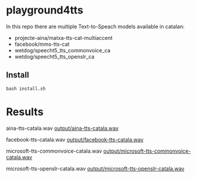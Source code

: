 # playground4tts

In this repo there are multiple Text-to-Speach models available in catalan:

* projecte-aina/matxa-tts-cat-multiaccent
* facebook/mms-tts-cat
* wetdog/speecht5_tts_commonvoice_ca
* wetdog/speecht5_tts_openslr_ca

## Install

```
bash install.sh
```

# Results

aina-tts-catala.wav
[output/aina-tts-catala.wav](output/aina-tts-catala.wav)

facebook-tts-catala.wav
[output/facebook-tts-catala.wav](output/facebook-tts-catala.wav)

microsoft-tts-commonvoice-catala.wav
[output/microsoft-tts-commonvoice-catala.wav](output/microsoft-tts-commonvoice-catala.wav)

microsoft-tts-openslr-catala.wav
[output/microsoft-tts-openslr-catala.wav](output/microsoft-tts-openslr-catala.wav)
